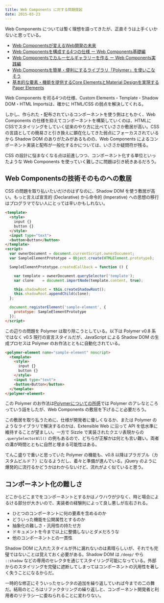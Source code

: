 ```yaml
---
title: Web Components に対する問題提起
date: 2015-03-23
---
```


Web Components については暫く理想を語ってきたが、正直そうは上手くいかないと思っている。

- [Web Componentsが変えるWeb開発の未来](https://html5experts.jp/1000ch/8906/)
- [Web Componentsを構成する4つの仕様 ー Web Components基礎編](https://html5experts.jp/1000ch/11142/)
- [Web Componentsでカルーセルギャラリーを作る ー Web Components実践編](https://html5experts.jp/1000ch/11626/)
- [Web Componentsを簡単・便利にするライブラリ「Polymer」を使いこなそう](https://html5experts.jp/1000ch/11905/)
- [基本的な要素・機能を提供するCore ElementsとMaterial Designを実現するPaper Elements](https://html5experts.jp/1000ch/12477/)

Web Components を司る4つの仕様、Custom Elements・Template・Shadow DOM・HTML Importsは、確かに HTML/CSS の弱点を解決してくれる。

しかし、作られた・配布されているコンポーネントを使う側はともかく、Web Components の仕様を抑えてコンポーネントを構築していくのは、HTMLにCSSでスタイリングをしていく従来のやり方に比べていささか敷居が高い。CSS の言語としての簡易さと引き換えに顕在化してきた弱点にフォーカスされているから Shadow DOM のありがたみがあるものの、Web Components によるコンポーネント実装と配布が一般化するかについては、いささか疑問符が残る。

CSS の設計に悩まなくなる点は前進しつつ、コンポーネント化する単位といったような Web Components を使っていく難しさに問題は引き続きあるだろう。

## Web Componentsの技術そのものへの敷居

CSS の問題を取り払いたいだけのはずなのに、Shadow DOM を使う敷居が高い。もっと言えば宣言的 (Declarative) から命令的 (Imperative) への思想の移行はプログラマでない人にとっては辛いかもしれない。

```html
<template>
  <style>
    input {}
    button {}
  </style>
  <input type="text">
  <button>Button</button>
</template>
<script>
  var ownerDocument = document.currentScript.ownerDocument;
  var SampleElementPrototype = Object.create(HTMLElement.prototype);

  SampleElementPrototype.createdCallback = function () {

    var template = ownerDocument.querySelector('template');
    var clone    = document.importNode(template.content, true);

    this.shadowRoot = this.createShadowRoot();
    this.shadowRoot.appendChild(clone);
  };

  document.registerElement('sample-element', {
    prototype: SampleElementPrototype
  });
</script>
```

この辺りの問題を Polymer は取り除こうとしている。以下は Polymer v0.8 系ではなく v0.5 現行の宣言スタイルだが、JavaScript による Shadow DOM の生成プロセスは Polymer のお作法とともに自動化されている。

```html
<polymer-element name="sample-element" noscript>
  <template>
    <style>
      input {}
      button {}
    </style>
    <input type="text">
    <button>Button</button>
  </template>
</polymer-element>
```

この Polymer のお作法は[Polymerについての所感](/posts/2015/polymer-is/)では Polymer のアレなところっていう話をしたが、Web Components の敷居を下げること必要だろう。

この敷居を取り払うために、仕様が開発者に優しくなるか、または Polymer のようなライブラリで解決するのかは、Extensible Web に沿って API を低水準に維持することが望ましい。一方で Sizzle で実装されたクエリ表現からの `.querySelectorAll()` の例もあるので、どちらが正解かは何とも言い難い。両者の溝が時間とともに自然と埋まる可能性はある。

てんこ盛りで重いと思っていた Polymer の機能も、v0.8 以降はプラガブル（カスタムビルド？）になるようだし、着々と準備が進んでいる。jQuery のように爆発的に流行るかどうかはわからないけど、流れがよく似ていると思う。

## コンポーネント化の難しさ

どこからどこまでをコンポーネントとするかはノウハウが少なく、時と場合によるける部分が大きいので、実装者の経験則によって良し悪しが左右される。

- ひとつのコンポーネントに何の要素を含めるのか
- どういった機能を公開属性とするのか
- 抽象化の難しさ・汎用性の持たせ方
- ドキュメントを今まで以上に整備しないとダメだろうな
- 他のコンポーネントとの一貫性

Shadow DOM に入れたスタイルが外に漏れないのは素晴らしいが、それでも完璧ではないことは覚えておく必要がある。Shadow DOM は `/deep/` やら `::shadow` などの専用のセレクタを通じてスタイリング可能になっている。外部からのスタイリングを完璧に遮断してしまってはコンポーネントの汎用性を著しく失うことになるからだ。

一時的な修正にそういったセレクタの追加を繰り返していれば今までの二の舞だ。結局のところはリファクタリングの繰り返しと、コンポーネント開発者と利用者のリテラシーに委ねられることに変わりない。
